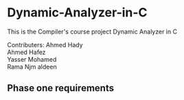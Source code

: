# Dynamic-Analyzer-in-C
This is the Compiler's course project Dynamic Analyzer in C




Contributers:
  Ahmed Hady\
  Ahmed Hafez\
  Yasser Mohamed\
  Rama Njm aldeen




## **Phase one requirements**
